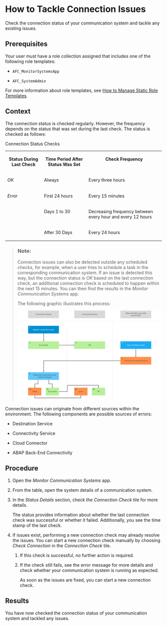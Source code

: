 <!-- loio7b0898e60c434895ae596832529d29d9 -->

# How to Tackle Connection Issues

Check the connection status of your communication system and tackle any existing issues.



<a name="loio7b0898e60c434895ae596832529d29d9__prereq_u4p_lc5_ytb"/>

## Prerequisites

Your user must have a role collection assigned that includes one of the following role templates:

-   `AFC_MonitorSystemsApp`

-   `AFC_SystemAdmin`


For more information about role templates, see [How to Manage Static Role Templates](../User-Management/how-to-manage-static-role-templates-0cca34d.md).



## Context

The connection status is checked regularly. However, the frequency depends on the status that was set during the last check. The status is checked as follows:

<a name="loio7b0898e60c434895ae596832529d29d9__d12e1013"/>Connection Status Checks


<table>
<tr>
<th valign="top">

Status During Last Check



</th>
<th valign="top">

Time Period After Status Was Set



</th>
<th valign="top">

Check Frequency



</th>
</tr>
<tr>
<td valign="top">

*OK*



</td>
<td valign="top">

Always



</td>
<td valign="top">

Every three hours



</td>
</tr>
<tr>
<td valign="top" rowspan="3">

*Error*



</td>
<td valign="top">

First 24 hours



</td>
<td valign="top">

Every 15 minutes



</td>
</tr>
<tr>
<td valign="top">

Days 1 to 30



</td>
<td valign="top">

Decreasing frequency between every hour and every 12 hours



</td>
</tr>
<tr>
<td valign="top">

After 30 Days



</td>
<td valign="top">

Every 24 hours



</td>
</tr>
</table>

> ### Note:  
> Connection issues can also be detected outside any scheduled checks, for example, when a user tries to schedule a task in the corresponding communication system. If an issue is detected this way, but the connection status is *OK* based on the last connection check, an additional connection check is scheduled to happen within the next 15 minutes. You can then find the results in the *Monitor Communication Systems* app.
> 
> The following graphic illustrates this process:
> 
>  ![Graphic depicting the process leading to an additional connection check: First, a regular check is successful and set the connection status to OK. Then, a user tries to schedule a job in the same communication system. The scheduling fails due to connection issues. Accordingly, an additional connection check is planned to start within the next 15 minutes. If this check is successful, the connection status stays in status OK. If the check fails, the connection status for this system is set to Error.](images/Image_Extraordinary_Connection_Check_f12b958.png) 

Connection issues can originate from different sources within the environment. The following components are possible sources of errors:

-   Destination Service

-   Connectivity Service

-   Cloud Connector

-   ABAP Back-End Connectivity




## Procedure

1.  Open the *Monitor Communication Systems* app.

2.  From the table, open the system details of a communication system.

3.  In the *Status Details* section, check the *Connection Check* tile for more details.

    The status provides information about whether the last connection check was successful or whether it failed. Additionally, you see the time stamp of the last check.

4.  If issues exist, performing a new connection check may already resolve the issues. You can start a new connection check manually by choosing *Check Connection* in the *Connection Check* tile.

    1.  If this check is successful, no further action is required.

    2.  If the check still fails, see the error message for more details and check whether your communication system is running as expected.

        As soon as the issues are fixed, you can start a new connection check.





<a name="loio7b0898e60c434895ae596832529d29d9__result_yrf_dd5_ytb"/>

## Results

You have now checked the connection status of your communication system and tackled any issues.

